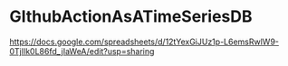 # GIthubActionAsATimeSeriesDB

https://docs.google.com/spreadsheets/d/12tYexGiJUz1p-L6emsRwlW9-0TjIlk0L86fd_jIaWeA/edit?usp=sharing
